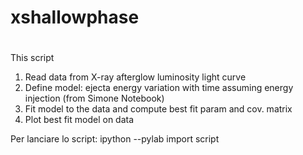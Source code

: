 # xshallowphase
#
This script
 1. Read data from X-ray afterglow luminosity light curve
 2. Define model: ejecta energy variation with time assuming energy injection (from Simone Notebook)
 3. Fit model to the data and compute best fit param and cov. matrix
 4. Plot best fit model on data

 Per lanciare lo script: 
    ipython --pylab
    import script
    
